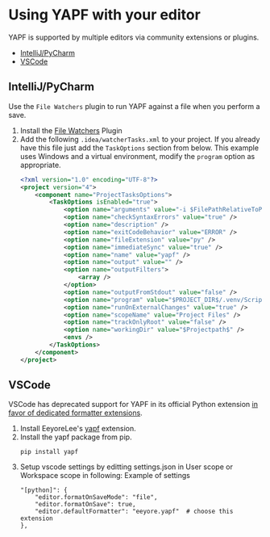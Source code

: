 # Using YAPF with your editor

YAPF is supported by multiple editors via community extensions or plugins.

- [IntelliJ/PyCharm](#intellijpycharm)
- [VSCode](#vscode)

## IntelliJ/PyCharm

Use the `File Watchers` plugin to run YAPF against a file when you perform a save.

1.  Install the [File Watchers](https://www.jetbrains.com/help/idea/using-file-watchers.html) Plugin
1.  Add the following `.idea/watcherTasks.xml` to your project. If you already have this file just add the `TaskOptions` section from below. This example uses Windows and a virtual environment, modify the `program` option as appropriate.
    ```xml
    <?xml version="1.0" encoding="UTF-8"?>
    <project version="4">
        <component name="ProjectTasksOptions">
            <TaskOptions isEnabled="true">
                <option name="arguments" value="-i $FilePathRelativeToProjectRoot$" />
                <option name="checkSyntaxErrors" value="true" />
                <option name="description" />
                <option name="exitCodeBehavior" value="ERROR" />
                <option name="fileExtension" value="py" />
                <option name="immediateSync" value="true" />
                <option name="name" value="yapf" />
                <option name="output" value="" />
                <option name="outputFilters">
                    <array />
                </option>
                <option name="outputFromStdout" value="false" />
                <option name="program" value="$PROJECT_DIR$/.venv/Scripts/yapf.exe" />
                <option name="runOnExternalChanges" value="true" />
                <option name="scopeName" value="Project Files" />
                <option name="trackOnlyRoot" value="false" />
                <option name="workingDir" value="$Projectpath$" />
                <envs />
            </TaskOptions>
        </component>
    </project>
    ```

## VSCode

VSCode has deprecated support for YAPF in its official Python extension [in favor of dedicated formatter extensions](https://github.com/microsoft/vscode-python/wiki/Migration-to-Python-Tools-Extensions).

1. Install EeyoreLee's [yapf](https://marketplace.visualstudio.com/items?itemName=eeyore.yapf) extension.
1. Install the yapf package from pip.
   ```
   pip install yapf
   ```
1. Setup vscode settings by editting settings.json in User scope or Workspace scope in following: Example of settings
   ```jsonc
   "[python]": {
       "editor.formatOnSaveMode": "file",
       "editor.formatOnSave": true,
       "editor.defaultFormatter": "eeyore.yapf"  # choose this extension
   },
   ```
